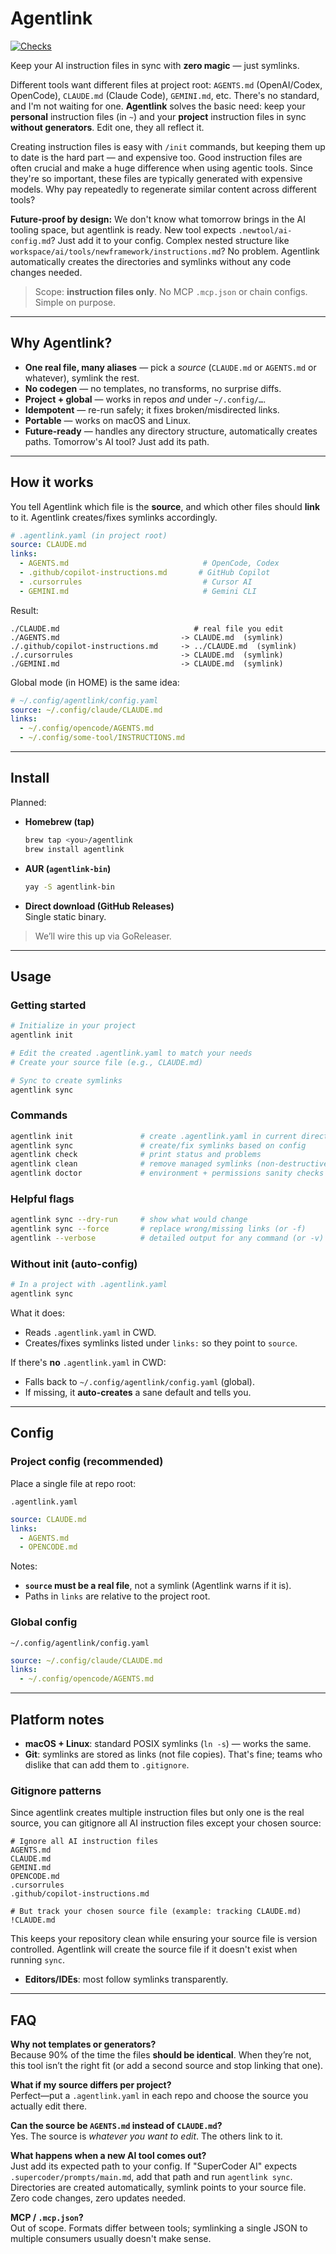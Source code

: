 # Agentlink

[![Checks](https://github.com/martinmose/agentlink/actions/workflows/ci.yml/badge.svg?branch=main)](https://github.com/martinmose/agentlink/actions/workflows/ci.yml)

Keep your AI instruction files in sync with **zero magic** — just symlinks.

Different tools want different files at project root: `AGENTS.md` (OpenAI/Codex, OpenCode), `CLAUDE.md` (Claude Code), `GEMINI.md`, etc. There's no standard, and I'm not waiting for one. **Agentlink** solves the basic need: keep your **personal** instruction files (in `~`) and your **project** instruction files in sync **without generators**. Edit one, they all reflect it.

Creating instruction files is easy with `/init` commands, but keeping them up to date is the hard part — and expensive too. Good instruction files are often crucial and make a huge difference when using agentic tools. Since they're so important, these files are typically generated with expensive models. Why pay repeatedly to regenerate similar content across different tools?

**Future-proof by design:** We don't know what tomorrow brings in the AI tooling space, but agentlink is ready. New tool expects `.newtool/ai-config.md`? Just add it to your config. Complex nested structure like `workspace/ai/tools/newframework/instructions.md`? No problem. Agentlink automatically creates the directories and symlinks without any code changes needed.

> Scope: **instruction files only**. No MCP `.mcp.json` or chain configs. Simple on purpose.

---

## Why Agentlink?

- **One real file, many aliases** — pick a *source* (`CLAUDE.md` or `AGENTS.md` or whatever), symlink the rest.
- **No codegen** — no templates, no transforms, no surprise diffs.
- **Project + global** — works in repos *and* under `~/.config/…`.
- **Idempotent** — re-run safely; it fixes broken/misdirected links.
- **Portable** — works on macOS and Linux.
- **Future-ready** — handles any directory structure, automatically creates paths. Tomorrow's AI tool? Just add its path.

---

## How it works

You tell Agentlink which file is the **source**, and which other files should **link** to it. Agentlink creates/fixes symlinks accordingly.

```yaml
# .agentlink.yaml (in project root)
source: CLAUDE.md
links:
  - AGENTS.md                              # OpenCode, Codex
  - .github/copilot-instructions.md       # GitHub Copilot  
  - .cursorrules                           # Cursor AI
  - GEMINI.md                              # Gemini CLI
```

Result:
```
./CLAUDE.md                              # real file you edit
./AGENTS.md                           -> CLAUDE.md  (symlink)
./.github/copilot-instructions.md     -> ../CLAUDE.md  (symlink)
./.cursorrules                        -> CLAUDE.md  (symlink)
./GEMINI.md                           -> CLAUDE.md  (symlink)
```

Global mode (in HOME) is the same idea:

```yaml
# ~/.config/agentlink/config.yaml
source: ~/.config/claude/CLAUDE.md
links:
  - ~/.config/opencode/AGENTS.md
  - ~/.config/some-tool/INSTRUCTIONS.md
```

---

## Install

Planned:

- **Homebrew (tap)**  
  ```bash
  brew tap <you>/agentlink
  brew install agentlink
  ```

- **AUR (`agentlink-bin`)**  
  ```bash
  yay -S agentlink-bin
  ```

- **Direct download (GitHub Releases)**  
  Single static binary.

> We’ll wire this up via GoReleaser.

---

## Usage

### Getting started

```bash
# Initialize in your project
agentlink init

# Edit the created .agentlink.yaml to match your needs
# Create your source file (e.g., CLAUDE.md)

# Sync to create symlinks
agentlink sync
```

### Commands

```bash
agentlink init               # create .agentlink.yaml in current directory
agentlink sync               # create/fix symlinks based on config
agentlink check              # print status and problems
agentlink clean              # remove managed symlinks (non-destructive)
agentlink doctor             # environment + permissions sanity checks
```

### Helpful flags

```bash
agentlink sync --dry-run     # show what would change
agentlink sync --force       # replace wrong/missing links (or -f)
agentlink --verbose          # detailed output for any command (or -v)
```

### Without init (auto-config)

```bash
# In a project with .agentlink.yaml
agentlink sync
```

What it does:
- Reads `.agentlink.yaml` in CWD.
- Creates/fixes symlinks listed under `links:` so they point to `source`.

If there's **no** `.agentlink.yaml` in CWD:
- Falls back to `~/.config/agentlink/config.yaml` (global).
- If missing, it **auto-creates** a sane default and tells you.

---

## Config

### Project config (recommended)

Place a single file at repo root:

`.agentlink.yaml`
```yaml
source: CLAUDE.md
links:
  - AGENTS.md
  - OPENCODE.md
```

Notes:
- **`source` must be a real file**, not a symlink (Agentlink warns if it is).
- Paths in `links` are relative to the project root.

### Global config

`~/.config/agentlink/config.yaml`
```yaml
source: ~/.config/claude/CLAUDE.md
links:
  - ~/.config/opencode/AGENTS.md
```

---

## Platform notes

- **macOS + Linux**: standard POSIX symlinks (`ln -s`) — works the same.
- **Git**: symlinks are stored as links (not file copies). That's fine; teams who dislike that can add them to `.gitignore`.

### Gitignore patterns

Since agentlink creates multiple instruction files but only one is the real source, you can gitignore all AI instruction files except your chosen source:

```gitignore
# Ignore all AI instruction files
AGENTS.md
CLAUDE.md  
GEMINI.md
OPENCODE.md
.cursorrules
.github/copilot-instructions.md

# But track your chosen source file (example: tracking CLAUDE.md)
!CLAUDE.md
```

This keeps your repository clean while ensuring your source file is version controlled. Agentlink will create the source file if it doesn't exist when running `sync`.
- **Editors/IDEs**: most follow symlinks transparently.

---

## FAQ

**Why not templates or generators?**  
Because 90% of the time the files **should be identical**. When they’re not, this tool isn’t the right fit (or add a second source and stop linking that one).

**What if my source differs per project?**  
Perfect—put a `.agentlink.yaml` in each repo and choose the source you actually edit there.

**Can the source be `AGENTS.md` instead of `CLAUDE.md`?**  
Yes. The source is *whatever you want to edit*. The others link to it.

**What happens when a new AI tool comes out?**  
Just add its expected path to your config. If "SuperCoder AI" expects `.supercoder/prompts/main.md`, add that path and run `agentlink sync`. Directories are created automatically, symlink points to your source file. Zero code changes, zero updates needed.

**MCP / `.mcp.json`?**  
Out of scope. Formats differ between tools; symlinking a single JSON to multiple consumers usually doesn't make sense.

